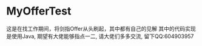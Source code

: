 # MyOfferTest
这是在找工作期间，将剑指Offer从头刷起，其中都有自己的见解
其中的代码实现是使用Java,
期望有大佬能够指点一二,
请大佬们多多交流,
留下QQ:604903957

